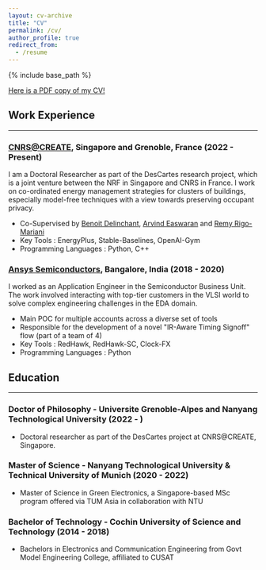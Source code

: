 ```yaml
---
layout: cv-archive
title: "CV"
permalink: /cv/
author_profile: true
redirect_from:
  - /resume
---
```


<style>
a.uline {text-decoration:underline;}
</style>

{% include base_path %}

<a href="/assets/cv/cv.pdf" class="uline">Here is a PDF copy of my CV!</a>

## Work Experience
---

### [CNRS@CREATE](https://www.cnrsatcreate.cnrs.fr/descartes/), Singapore and Grenoble, France (2022 - Present)

I am a Doctoral Researcher as part of the DesCartes research project, which is a joint venture between the NRF in Singapore and CNRS in France. I work on co-ordinated energy management strategies for clusters of buildings, especially model-free techniques with a view towards preserving occupant privacy.

* Co-Supervised by [Benoit Delinchant](https://g2elab.grenoble-inp.fr/fr/le-laboratoire/delinchant-benoit-3), [Arvind Easwaran](https://personal.ntu.edu.sg/arvinde/) and [Remy Rigo-Mariani](https://g2elab.grenoble-inp.fr/fr/le-laboratoire/rrm) 
* Key Tools : EnergyPlus, Stable-Baselines, OpenAI-Gym
* Programming Languages : Python, C++

### [Ansys Semiconductors](https://www.ansys.com/products/semiconductors/), Bangalore, India (2018 - 2020)

I worked as an Application Engineer in the Semiconductor Business Unit. The work involved interacting with top-tier customers in the VLSI world to solve complex engineering challenges in the EDA domain.

* Main POC for multiple accounts across a diverse set of tools
* Responsible for the development of a novel "IR-Aware Timing Signoff" flow (part of a team of 4)
* Key Tools : RedHawk, RedHawk-SC, Clock-FX
* Programming Languages : Python

## Education
---

### Doctor of Philosophy - Universite Grenoble-Alpes and Nanyang Technological University (2022 - )

* Doctoral researcher as part of the DesCartes project at CNRS@CREATE, Singapore. 

### Master of Science - Nanyang Technological University & Technical University of Munich (2020 - 2022)

* Master of Science in Green Electronics, a Singapore-based MSc program offered via TUM Asia in collaboration with NTU

### Bachelor of Technology - Cochin University of Science and Technology (2014 - 2018)

* Bachelors in Electronics and Communication Engineering from Govt Model Engineering College, affiliated to CUSAT

<!-- ## Education
---
**In Progress**<br>
Ph.D. in Knowledge<br>
University<br>
*Advisor: Prof. Albert Einstein*

**1990-2010**<br>
B.S. in Partying<br>
School<br>
*Advisor: Prof. Paul Dirac*

## Research experience
---

**2015 - Present**<br>
Position<br>
I accomplished some things.<br>
*Relevant Publications: <a href="../publications/publication1" class="uline">Name2 et al. 2016</a>*<br>


## Service and Outreach
---
**2013 - Present**<br>
Outreach<br>


## Publications
---
**Name2** et al. "Title of paper 1", 2016.



## Awards and Honors
---
Best Jekyll Theme, *Spring 2018*<br>


## Talks and Presentations
---
"Seminar 17", University Colloquium, *March 2018*


## Teaching
---
**Summer 1900**<br>
Primary Instructor<br>
*Quantum Field Theory 101* -->